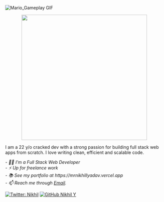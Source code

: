 ![Mario_Gameplay GIF](https://user-images.githubusercontent.com/74038190/225813708-98b745f2-7d22-48cf-9150-083f1b00d6c9.gif)

<div style="text-align: center;"> 
  <img width="400" src="https://readme-typing-svg.herokuapp.com?font=JetBrains+Mono&weight=600&size=30&duration=3000&color=2AF7B4&width=535&lines=Hi%2C+I'm+Nikhil+Y%F0%9F%91%8B;Let's+Connect!"/>
</div>


I am a 22 y/o cracked dev with a strong passion for building full stack web apps from scratch. I love writing clean, efficient and scalable code.
<p><em> 
  - 👨‍💻 I’m a Full Stack Web Developer<br>
  - ⚡ Up for freelance work<br>
  - 📚 See my portfolio at https://mrnikhillyadav.vercel.app <br>
  - 📫 Reach me through <a href="mailto:nikyadav20032003@gmail.com">Email</a>.<br>
</em></p>

[![Twitter: Nikhil](https://img.shields.io/twitter/follow/mrnikhillyadav?style=social)](https://twitter.com/mrnikhillyadav) 
[![GitHub Nikhil Y](https://img.shields.io/github/followers/MrNikhillyadav?label=GitHub&style=social)](https://github.com/MrNikhillyadav)
 
<!-- Proudly created with GPRM ( https://gprm.itsvg.in ) -->
